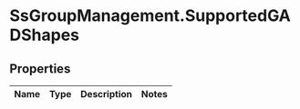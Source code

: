 # SsGroupManagement.SupportedGADShapes

## Properties

Name | Type | Description | Notes
------------ | ------------- | ------------- | -------------



